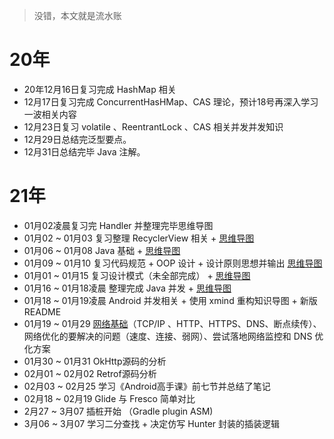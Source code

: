 > 没错，本文就是流水账

# 20年

* 20年12月16日复习完成 HashMap 相关
* 12月17日复习完成 ConcurrentHasHMap、CAS 理论，预计18号再深入学习一波相关内容
* 12月23日复习 volatile 、ReentrantLock 、CAS 相关并发并发知识
* 12月29日总结完泛型要点。
* 12月31日总结完毕 Java 注解。

# 21年

* 01月02凌晨复习完 Handler 并整理完毕思维导图
* 01月02 ~ 01月03 复习整理 RecyclerView 相关 +  [思维导图](Android专项/思维导图)
* 01月06 ~ 01月08 Java 基础 + [思维导图](JAVA/思维导图)
* 01月09 ~ 01月10 复习代码规范 + OOP 设计 + 设计原则思想并输出 [思维导图](代码质量/思维导图)
* 01月01 ~ 01月15 复习设计模式（未全部完成） + [思维导图](代码质量/思维导图)
* 01月16 ~ 01月18凌晨 整理完成 Java 并发 + [思维导图](并发编程/思维导图)
* 01月18 ~ 01月19凌晨 Android 并发相关 + 使用 xmind 重构知识导图 + 新版 README
* 01月19 ~ 01月29 [网络基础](网络/思维导图)（TCP/IP 、HTTP、HTTPS、DNS、断点续传）、网络优化的要解决的问题（速度、连接、弱网）、尝试落地网络监控和 DNS 优化方案
* 01月30 ~ 01月31 OkHttp源码的分析
* 02月01 ~ 02月02 Retrof源码分析
* 02月03 ~ 02月25 学习《Android高手课》前七节并总结了笔记
* 02月18 ~ 02月19 Glide 与 Fresco 简单对比
* 2月27 ~ 3月07 插桩开始 （Gradle plugin ASM)
* 3月06 ~ 3月07 学习二分查找 + 决定仿写 Hunter 封装的插装逻辑
